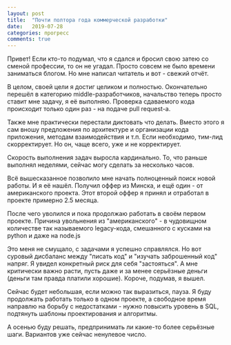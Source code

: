 ```yaml
---
layout: post
title:  "Почти полтора года коммерческой разработки"
date:   2019-07-28
categories: прогресс
comments: true
---
```

Привет! Если кто-то подумал, что я сдался и бросил свою затею со сменой профессии, то он не угадал. Просто совсем не было времени заниматься блогом. Но мне написал читатель и вот - свежий отчёт.

В целом, своей цели я достиг целиком и полностью. Окончательно перешёл в категорию middle-разработчиков, начальство теперь просто ставит мне задачу, я её выполняю. Проверка сдаваемого кода происходит только один раз - на подаче pull request-а.

Также мне практически перестали диктовать что делать. Вместо этого я сам вношу предложения по архитектуре и организации кода приложения, методам взаимодействия и т.п. Если необходимо, тим-лид скорректирует. Но он, чаще всего, уже и не корректирует.

Скорость выполнения задач выросла кардинально. То, что раньше выполнял неделями, сейчас могу сделать за несколько часов.

Всё вышесказанное позволило мне начать полноценный поиск новой работы. И я её нашёл. Получил оффер из Минска, и ещё один - от американского проекта. Этот второй оффер я принял и отработал в проекте примерно 2.5 месяца.

После чего уволился и пока продолжаю работать в своём первом проекте. Причина увольнения из "американского" - в чудовищном количестве так называемого legacy-кода, смешанного с кусками на python и даже на node.js 

Это меня не смущало, с задачами я успешно справлялся. Но вот суровый дисбаланс между "писать код" и "изучать заброшенный код" напряг. Я увидел конкретный риск для себя "застояться". 
А мне критически важно расти, пусть даже и за менее серьёзные деньги (деньги там правда платили хорошие). Короче, подумав, я вышел.

Сейчас будет небольшая, если можно так выразиться, пауза. Я буду продолжать работать только в одном проекте, а свободное время направлю на борьбу с недостатками - нужно повысить уровень в SQL, подтянуть шаблоны проектирования и алгоритмы.

А осенью буду решать, предпринимать ли какие-то более серьёзные шаги. Вариантов уже сейчас ненулевое число.